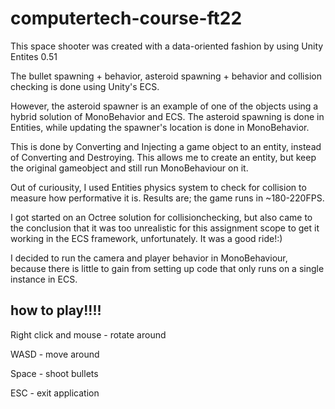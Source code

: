 # computertech-course-ft22

This space shooter was created with a data-oriented fashion by using Unity Entites 0.51

The bullet spawning + behavior, asteroid spawning + behavior and collision checking is done using Unity's ECS.

However, the asteroid spawner is an example of one of the objects using a hybrid solution of MonoBehavior and ECS. The asteroid spawning is done in Entities, while updating the spawner's location is done in MonoBehavior.

This is done by Converting and Injecting a game object to an entity, instead of Converting and Destroying. This allows me to create an entity, but keep the original gameobject and still run MonoBehaviour on it.

Out of curiousity, I used Entities physics system to check for collision to measure how performative it is. Results are; the game runs in ~180-220FPS.

I got started on an Octree solution for collisionchecking, but also came to the conclusion that it was too unrealistic for this assignment scope to get it working in the ECS framework, unfortunately.
It was a good ride!:)

I decided to run the camera and player behavior in MonoBehaviour, because there is little to gain from setting up code that only runs on a single instance in ECS.

## how to play!!!!

Right click and mouse - rotate around

WASD - move around

Space - shoot bullets

ESC - exit application